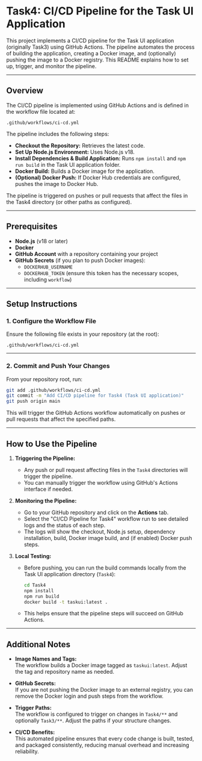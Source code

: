 # Task4: CI/CD Pipeline for the Task UI Application

This project implements a CI/CD pipeline for the Task UI application (originally Task3) using GitHub Actions. The pipeline automates the process of building the application, creating a Docker image, and (optionally) pushing the image to a Docker registry. This README explains how to set up, trigger, and monitor the pipeline.

---

## Overview

The CI/CD pipeline is implemented using GitHub Actions and is defined in the workflow file located at:
```
.github/workflows/ci-cd.yml
```
The pipeline includes the following steps:
- **Checkout the Repository:** Retrieves the latest code.
- **Set Up Node.js Environment:** Uses Node.js v18.
- **Install Dependencies & Build Application:** Runs `npm install` and `npm run build` in the Task UI application folder.
- **Docker Build:** Builds a Docker image for the application.
- **(Optional) Docker Push:** If Docker Hub credentials are configured, pushes the image to Docker Hub.

The pipeline is triggered on pushes or pull requests that affect the files in the Task4 directory (or other paths as configured).

---

## Prerequisites

- **Node.js** (v18 or later)
- **Docker**
- **GitHub Account** with a repository containing your project
- **GitHub Secrets** (if you plan to push Docker images):  
  - `DOCKERHUB_USERNAME`
  - `DOCKERHUB_TOKEN` (ensure this token has the necessary scopes, including `workflow`)

---

## Setup Instructions

### 1. Configure the Workflow File

Ensure the following file exists in your repository (at the root):
```
.github/workflows/ci-cd.yml
```

---

### 2. Commit and Push Your Changes

From your repository root, run:

```bash
git add .github/workflows/ci-cd.yml
git commit -m "Add CI/CD pipeline for Task4 (Task UI application)"
git push origin main
```

This will trigger the GitHub Actions workflow automatically on pushes or pull requests that affect the specified paths.

---

## How to Use the Pipeline

1. **Triggering the Pipeline:**  
   - Any push or pull request affecting files in the `Task4` directories will trigger the pipeline.
   - You can manually trigger the workflow using GitHub's Actions interface if needed.

2. **Monitoring the Pipeline:**  
   - Go to your GitHub repository and click on the **Actions** tab.
   - Select the "CI/CD Pipeline for Task4" workflow run to see detailed logs and the status of each step.
   - The logs will show the checkout, Node.js setup, dependency installation, build, Docker image build, and (if enabled) Docker push steps.

3. **Local Testing:**  
   - Before pushing, you can run the build commands locally from the Task UI application directory (`Task4`):
     ```bash
     cd Task4
     npm install
     npm run build
     docker build -t taskui:latest .
     ```
   - This helps ensure that the pipeline steps will succeed on GitHub Actions.

---

## Additional Notes

- **Image Names and Tags:**  
  The workflow builds a Docker image tagged as `taskui:latest`. Adjust the tag and repository name as needed.

- **GitHub Secrets:**  
  If you are not pushing the Docker image to an external registry, you can remove the Docker login and push steps from the workflow.

- **Trigger Paths:**  
  The workflow is configured to trigger on changes in `Task4/**` and optionally `Task3/**`. Adjust the paths if your structure changes.

- **CI/CD Benefits:**  
  This automated pipeline ensures that every code change is built, tested, and packaged consistently, reducing manual overhead and increasing reliability.

